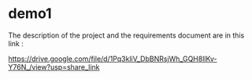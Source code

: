 # demo1
The description of the project and the requirements document are in this link : 

https://drive.google.com/file/d/1Pq3kliV_DbBNRsjWh_GQH8llKv-Y76N_/view?usp=share_link
